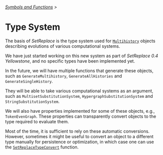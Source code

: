 ###### [Symbols and Functions](/README.md#symbols-and-functions) >

# Type System

The basis of *SetReplace* is the type system used for [`Multihistory`](Multihistory.md) objects describing evolutions of
various computational systems.

We have just started working on this new system as part of *SetReplace 0.4 Yellowstone*, and no specific types have been
implemented yet.

In the future, we will have multiple functions that generate these objects, such as `GenerateMultihistory`,
`GenerateAllHistories` and `GenerateSingleHistory`.

They will be able to take various computational systems as an argument, such as `MultisetSubstitutionSystem`,
`HypergraphSubstitutionSystem` and `StringSubstitutionSystem`.

We will also have properties implemented for some of these objects, e.g., `TokenEvenGraph`. These properties
can transparently convert objects to the type required to evaluate them.

Most of the time, it is sufficient to rely on these automatic conversions. However, sometimes it might be useful to
convert an object to a different type manually for persistence or optimization, in which case one can use the
[`SetReplaceTypeConvert`](SetReplaceTypeConvert.md) function.
